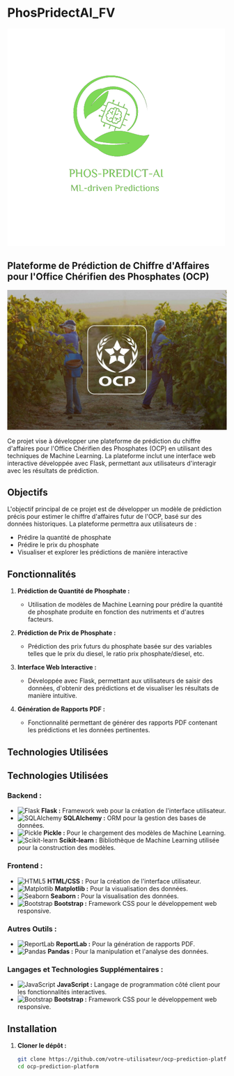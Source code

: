 # PhosPridectAI_FV

![PhosPridectAI Logo](static/images/clients/guitar-center.png)

## Plateforme de Prédiction de Chiffre d'Affaires pour l'Office Chérifien des Phosphates (OCP)
![OCP Logo](static/images/couple-working-from-home-together-sofa.jpg)


Ce projet vise à développer une plateforme de prédiction du chiffre d'affaires pour l'Office Chérifien des Phosphates (OCP) en utilisant des techniques de Machine Learning. La plateforme inclut une interface web interactive développée avec Flask, permettant aux utilisateurs d'interagir avec les résultats de prédiction.

## Objectifs

L'objectif principal de ce projet est de développer un modèle de prédiction précis pour estimer le chiffre d'affaires futur de l'OCP, basé sur des données historiques. La plateforme permettra aux utilisateurs de :

- Prédire la quantité de phosphate
- Prédire le prix du phosphate
- Visualiser et explorer les prédictions de manière interactive

## Fonctionnalités

1. **Prédiction de Quantité de Phosphate :**
   - Utilisation de modèles de Machine Learning pour prédire la quantité de phosphate produite en fonction des nutriments et d'autres facteurs.

2. **Prédiction de Prix de Phosphate :**
   - Prédiction des prix futurs du phosphate basée sur des variables telles que le prix du diesel, le ratio prix phosphate/diesel, etc.

3. **Interface Web Interactive :**
   - Développée avec Flask, permettant aux utilisateurs de saisir des données, d'obtenir des prédictions et de visualiser les résultats de manière intuitive.

4. **Génération de Rapports PDF :**
   - Fonctionnalité permettant de générer des rapports PDF contenant les prédictions et les données pertinentes.

## Technologies Utilisées

## Technologies Utilisées

### Backend :

- ![Flask](https://img.shields.io/badge/-Flask-black?style=flat-square&logo=flask) **Flask :** Framework web pour la création de l'interface utilisateur.
- ![SQLAlchemy](https://img.shields.io/badge/-SQLAlchemy-black?style=flat-square&logo=sqlalchemy) **SQLAlchemy :** ORM pour la gestion des bases de données.
- ![Pickle](https://img.shields.io/badge/-Pickle-black?style=flat-square&logo=pickle) **Pickle :** Pour le chargement des modèles de Machine Learning.
- ![Scikit-learn](https://img.shields.io/badge/-Scikit--learn-black?style=flat-square&logo=scikit-learn) **Scikit-learn :** Bibliothèque de Machine Learning utilisée pour la construction des modèles.

### Frontend :

- ![HTML5](https://img.shields.io/badge/-HTML5-black?style=flat-square&logo=html5) **HTML/CSS :** Pour la création de l'interface utilisateur.
- ![Matplotlib](https://img.shields.io/badge/-Matplotlib-black?style=flat-square&logo=python) **Matplotlib :** Pour la visualisation des données.
- ![Seaborn](https://img.shields.io/badge/-Seaborn-black?style=flat-square&logo=python) **Seaborn :** Pour la visualisation des données.
- ![Bootstrap](https://img.shields.io/badge/-Bootstrap-black?style=flat-square&logo=bootstrap) **Bootstrap :** Framework CSS pour le développement web responsive.

### Autres Outils :

- ![ReportLab](https://img.shields.io/badge/-ReportLab-black?style=flat-square&logo=python) **ReportLab :** Pour la génération de rapports PDF.
- ![Pandas](https://img.shields.io/badge/-Pandas-black?style=flat-square&logo=pandas) **Pandas :** Pour la manipulation et l'analyse des données.

### Langages et Technologies Supplémentaires :

- ![JavaScript](https://img.shields.io/badge/-JavaScript-black?style=flat-square&logo=javascript) **JavaScript :** Langage de programmation côté client pour les fonctionnalités interactives.
- ![Bootstrap](https://img.shields.io/badge/-Bootstrap-black?style=flat-square&logo=bootstrap) **Bootstrap :** Framework CSS pour le développement web responsive.

## Installation

1. **Cloner le dépôt :**
   ```sh
   git clone https://github.com/votre-utilisateur/ocp-prediction-platform.git
   cd ocp-prediction-platform
